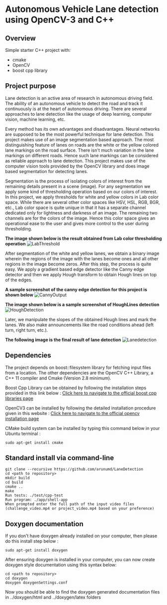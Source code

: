 # Autonomous Vehicle Lane detection using OpenCV-3 and C++

## Overview

Simple starter C++ project with:

- cmake
- OpenCV
- boost cpp library

## Project purpose

Lane detection is an active area of research in autonomous driving field. The ability of an autonomous vehicle to detect the road and track it continuously is at the heart of autonomous driving. There are several approaches to lane detection like the usage of deep learning, computer vision, machine learning, etc.

Every method has its own advantages and disadvantages. Neural networks are supposed to be the most powerful technique for lane detection. This project makes use of an image segmentation based approach. The most distinguishing feature of lanes on roads are the white or the yellow colored lane markings on the road surface. There isn't much variation in the lane markings on different roads. Hence such lane markings can be considered as reliable approach to lane detection. This project makes use of the computer vision tools provided by the OpenCV library and does image based segmentation for detecting lanes.

Segmentation is the process of isolating colors of interest from the remaining details present in a scene (image). For any segmentation we apply some kind of thresholding operation based on our colors of interest. In this project, we apply thresholds for white and yellow colors in Lab color space. While there are several other color spaces like HSV, HSL, RGB, BGR, etc., Lab color space is quite unique in that it has a separate channel dedicated only for lightness and darkness of an image. The remaining two channels are for the colors of the image. Hence this color space gives an operational ease to the user and gives more control to the user during thresholding. 

**The image shown below is the result obtained from Lab color thresholding operation**
![LabThreshold](http://i63.tinypic.com/ogcuhw.png)

After segmentation of the white and yellow lanes, we obtain a binary image wherein the regions of the image with the lanes become ones and all other regions in the image become zeros. After this step, the process is quite easy. We apply a gradient based edge detector like the Canny edge detector and then we apply Hough transform to obtain Hough lines on top of the edges. 

**A sample screenshot of the canny edge detection for this project is shown below**
![CannyOutput](http://i64.tinypic.com/25gdzd3.png)


**The image shown below is a sample screenshot of HoughLines detection**
![HoughDetection](http://i63.tinypic.com/2qb7tki.png)

Later, we manipulate the slopes of the obtained Hough lines and mark the lanes. We also make announcements like the road conditions ahead (left turn, right turn, etc.).

**The following image is the final result of lane detection**
![Lanedetection](http://i65.tinypic.com/6t20ly.png)

## Dependencies

The project depends on boost::filesystem library for fetching input files from a location. The other dependencies are the OpenCV C++ Library, a C++ 11 compiler and Cmake (Version 2.8 minimum).

Boost Cpp Library can be obtained by following the installation steps provided in this link below :
[Click here to navigate to the official boost cpp libraries page](https://www.boost.org/doc/libs/1_66_0/more/getting_started/unix-variants.html)

OpenCV3 can be installed by following the detailed installation procedure given in this website :
[Click here to navigate to the official opencv installation page](https://www.learnopencv.com/install-opencv3-on-ubuntu/)

CMake build system can be installed by typing this command below in your Ubuntu terminal :
```
sudo apt-get install cmake
```

## Standard install via command-line
```
git clone --recursive https://github.com/arunumd/LaneDetection
cd <path to repository>
mkdir build
cd build
cmake ..
make
Run tests: ./test/cpp-test
Run program: ./app/shell-app
When prompted enter the full path of the input video files (challenge_video.mp4 or project_video.mp4 based on your preference)
```

## Doxygen documentation

If you don't have doxygen already installed on your computer, then please do this install step below :
```
sudo apt-get install doxygen
```

After ensuring doxygen is installed in your computer, you can now create doxygen style documentation using this syntax below:
```
cd <path to repository>
cd doxygen
doxygen doxygenSettings.conf
```

Now you should be able to find the doxygen generated documentation files in ../doxygen/html and ../doxygen/latex folders
